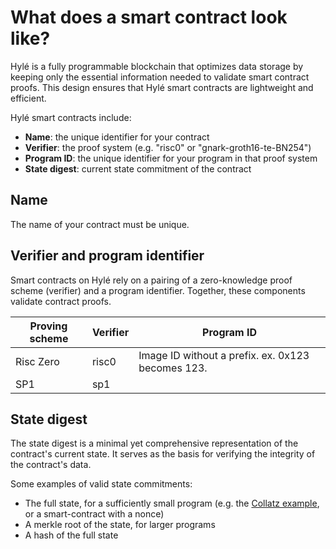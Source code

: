 # What does a smart contract look like?

Hylé is a fully programmable blockchain that optimizes data storage by keeping only the essential information needed to validate smart contract proofs. This design ensures that Hylé smart contracts are lightweight and efficient.

Hylé smart contracts include:

- **Name**: the unique identifier for your contract
- **Verifier**: the proof system (e.g. "risc0" or "gnark-groth16-te-BN254")
- **Program ID**: the unique identifier for your program in that proof system
- **State digest**: current state commitment of the contract

## Name

The name of your contract must be unique.

## Verifier and program identifier

Smart contracts on Hylé rely on a pairing of a zero-knowledge proof scheme (verifier) and a program identifier. Together, these components validate contract proofs.

| Proving scheme | Verifier | Program ID                                        |
|----------------|----------|---------------------------------------------------|
| Risc Zero      | risc0    | Image ID without a prefix. ex. 0x123 becomes 123. |
| SP1            | sp1      |                                                   |

<!--- **Cairo**: Cairo smart contracts will be identified by their Class Hash in the future.
- **Noir**: Noir smart contracts are identified by they verifying key.
- **Groth16**: Groth16 programs require a trusted ceremony. As such, their identifier is the verifying key corresponding to the matching private key, which will be unique for each program & ceremony.-->

## State digest

The state digest is a minimal yet comprehensive representation of the contract's current state. It serves as the basis for verifying the integrity of the contract's data.

Some examples of valid state commitments:

- The full state, for a sufficiently small program (e.g. the [Collatz example](../examples/collatz-example-in-depth.md), or a smart-contract with a nonce)
- A merkle root of the state, for larger programs
- A hash of the full state
